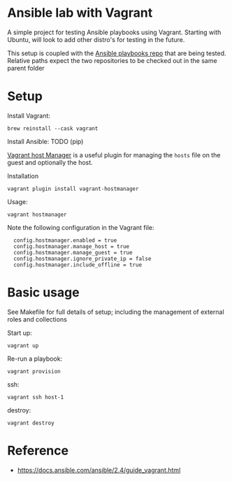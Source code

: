 # Ansible lab with Vagrant

A simple project for testing Ansible playbooks using Vagrant.
Starting with Ubuntu, will look to add other distro's for testing in the future.

This setup is coupled with the [Ansible playbooks repo](https://github.com/davidwmcneill/ansible-playbooks) that are being tested.\
Relative paths expect the two repositories to be checked out in the same parent folder

# Setup

Install Vagrant:
```al
brew reinstall --cask vagrant
```

Install Ansible:
TODO (pip)


[Vagrant host Manager](https://github.com/devopsgroup-io/vagrant-hostmanager) is a useful plugin for managing the ```hosts``` file on the guest and optionally the host.

Installation
```al
vagrant plugin install vagrant-hostmanager
```
Usage:
```al
vagrant hostmanager
```

Note the following configuration in the Vagrant file:
```al
  config.hostmanager.enabled = true
  config.hostmanager.manage_host = true
  config.hostmanager.manage_guest = true
  config.hostmanager.ignore_private_ip = false
  config.hostmanager.include_offline = true
```

# Basic usage

See Makefile for full details of setup; including the management of external roles and collections

Start up:
```al
vagrant up
```

Re-run a playbook:
```al
vagrant provision
```

ssh:
```al
vagrant ssh host-1
```

destroy:
```al
vagrant destroy
```

# Reference
- https://docs.ansible.com/ansible/2.4/guide_vagrant.html
